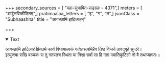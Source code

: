 +++
secondary_sources = [ "महा-सुभाषित-सङ्ग्रहः - 4371",]
meters = [ "शार्दूलविक्रीडितम्",]
pratimaalaa_letters = [ "इ", "ग", "त",]
jsonClass = "Subhaashita"
title = "आगच्छामि झटित्यहम्"

+++

<details open><summary>Text</summary>

आगच्छामि झटित्यहं प्रियतमे कार्यं विधायाल्पकं गत्वेतस्त्वमिहैव तिष्ठ विजने तावद्गृहे सुन्दरे।  
इत्युक्त्वा सखि वञ्चकः स तु गतस्तत्र स्थिता या निशा सर्वा सा हि गता ममातिकुटिलो नो वै तथाप्यागतः॥
</details>

